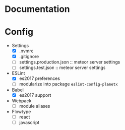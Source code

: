 # Documentation

# Config
- Settings
    - [x] .nvmrc 
    - [x] .gitignore
    - [ ] settings.production.json :: meteor server settings
    - [ ] settings.test.json :: meteor server settings
    
- ESLint
    - [x] es2017 preferences
    - [ ] modularize into package `eslint-config-planetx`
- Babel
    - [x] es2017 support
- Webpack
    - [ ] module aliases
- Flowtype
    - [ ] react
    - [ ] javascript

